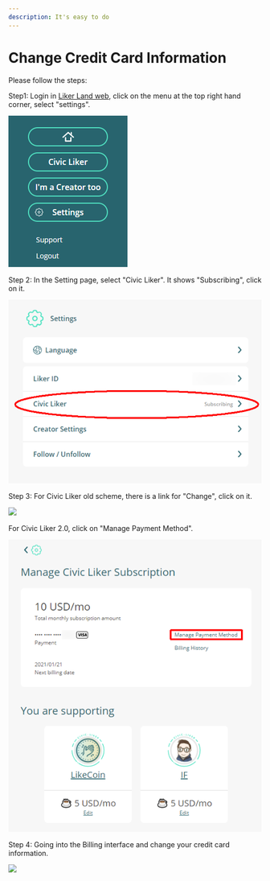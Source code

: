```yaml
---
description: It's easy to do
---
```


# Change Credit Card Information

Please follow the steps:

Step1: Login in [Liker Land web](https://liker.land/), click on the menu at the top right hand corner, select "settings".

![](../../.gitbook/assets/subscribe-civic-liker-1-en.png)

Step 2: In the Setting page, select "Civic Liker". It shows "Subscribing", click on it.

![](../../.gitbook/assets/subscribe-civic-liker-2-en.png)

Step 3:  For Civic Liker old scheme, there is a link for "Change",  click on it.

![](https://gblobscdn.gitbook.com/assets%2F-LL4mdaVjNgL6A1--PV0%2F-MMT16wjjb4_9DY1thwL%2F-MMT1Yht-ai1LNMDz_cU%2Fimage.png?alt=media&token=63f4a9d0-4393-4bb3-bae4-a862204f9c58)

For Civic Liker 2.0, click on "Manage Payment Method".

![](../../.gitbook/assets/civic-liker-change-credit-card-info-en.png)

Step 4: Going into the Billing interface and change your credit card information.

![](https://gblobscdn.gitbook.com/assets%2F-LL4mdaVjNgL6A1--PV0%2F-MMT16wjjb4_9DY1thwL%2F-MMT2GJUQVLAsGs7JxHZ%2Fimage.png?alt=media&token=8b6d72e9-3988-4a1a-9137-1a8ec2bab571)

